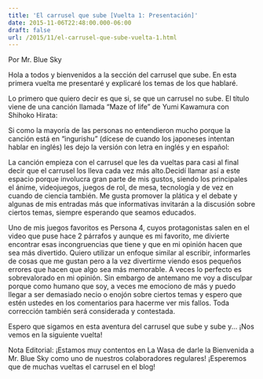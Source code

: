 ```yaml
---
title: 'El carrusel que sube [Vuelta 1: Presentación]'
date: 2015-11-06T22:48:00.000-06:00
draft: false
url: /2015/11/el-carrusel-que-sube-vuelta-1.html
---
```


  
Por Mr. Blue Sky  
  
  

Hola a todos y bienvenidos a la sección del carrusel que sube. En esta primera vuelta me presentaré y explicaré los temas de los que hablaré.

  

Lo primero que quiero decir es que si, se que un carrusel no sube. El título viene de una canción llamada “Maze of life” de Yumi Kawamura con Shihoko Hirata:

  

  

  

Si como la mayoría de las personas no entendieron mucho porque la canción está en “ingurishu” (dícese de cuando los japoneses intentan hablar en inglés) les dejo la versión con letra en inglés y en español: 

  

  

  

La canción empieza con el carrusel que les da vueltas para casi al final decir que el carrusel los lleva cada vez más alto.Decidí llamar así a este espacio porque involucra gran parte de mis gustos, siendo los principales el ánime, videojuegos, juegos de rol, de mesa, tecnología y de vez en cuando de ciencia también. Me gusta promover la plática y el debate y algunas de mis entradas más que informativas invitarán a la discusión sobre ciertos temas, siempre esperando que seamos educados.

  

Uno de mis juegos favoritos es Persona 4, cuyos protagonistas salen en el video que puse hace 2 párrafos y aunque es mi favorito, me divierte encontrar esas incongruencias que tiene y que en mi opinión hacen que sea más divertido. Quiero utilizar un enfoque similar al escribir, informarles de cosas que me gustan pero a la vez divertirme viendo esos pequeños errores que hacen que algo sea más memorable. A veces lo perfecto es sobrevalorado en mi opinión. Sin embargo de antemano me voy a disculpar porque como humano que soy, a veces me emociono de más y puedo llegar a ser demasiado necio o enojón sobre ciertos temas y espero que estén ustedes en los comentarios para hacerme ver mis fallos. Toda corrección también será considerada y contestada.

  

Espero que sigamos en esta aventura del carrusel que sube y sube y... ¡Nos vemos en la siguiente vuelta!

  

Nota Editorial: ¡Estamos muy contentos en La Wasa de darle la Bienvenida a Mr. Blue Sky como uno de nuestros colaboradores regulares! ¡Esperemos que de muchas vueltas el carrusel en el blog!